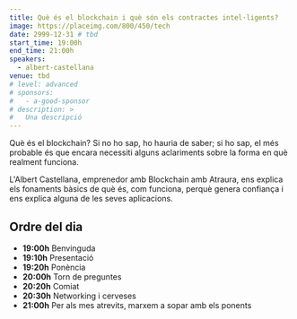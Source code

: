 ```yaml
---
title: Què és el blockchain i què són els contractes intel·ligents?
image: https://placeimg.com/800/450/tech
date: 2999-12-31 # tbd
start_time: 19:00h
end_time: 21:00h
speakers: 
  - albert-castellana
venue: tbd
# level: advanced
# sponsors:
#   - a-good-sponsor 
# description: >
#   Una descripció
---
```

Què és el blockchain? Si no ho sap, ho hauria de saber;
si ho sap, el més probable és que encara necessiti
alguns aclariments sobre la forma en què realment funciona.

L'Albert Castellana, emprenedor amb Blockchain amb Atraura,
ens explica els fonaments bàsics de què és, com funciona,
perquè genera confiança i ens explica alguna de les seves aplicacions.

Ordre del dia
-------------

- **19:00h** Benvinguda
- **19:10h** Presentació
- **19:20h** Ponència
- **20:00h** Torn de preguntes
- **20:20h** Comiat
- **20:30h** Networking i cerveses
- **21:00h** Per als mes atrevits, marxem a sopar amb els ponents

